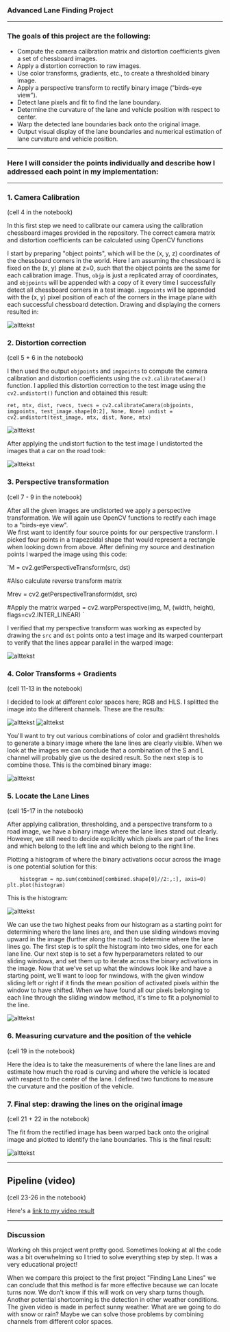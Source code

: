### Advanced Lane Finding Project

---
### The goals of this project are the following:

* Compute the camera calibration matrix and distortion coefficients given a set of chessboard images.
* Apply a distortion correction to raw images.
* Use color transforms, gradients, etc., to create a thresholded binary image.
* Apply a perspective transform to rectify binary image ("birds-eye view").
* Detect lane pixels and fit to find the lane boundary.
* Determine the curvature of the lane and vehicle position with respect to center.
* Warp the detected lane boundaries back onto the original image.
* Output visual display of the lane boundaries and numerical estimation of lane curvature and vehicle position.

[//]: # (Image References)

[image1]: ./output_images/findcorners.png "Find Chessboard Corners"
[image2]: ./output_images/chessboarddistortion.png "Distortion Correction with Chessboard"
[image3]: ./output_images/roaddistortion.png "Distortion Correction on the Road"
[image4]: ./output_images/warped.png "Warp Image"
[image5]: ./output_images/channels.png "Color Channels"
[image5a]: ./output_images/hls.png "Color Channels 2"
[image6]: ./output_images/binary.png "Binary Output"
[image7]: ./output_images/histogram.png "Histogram"
[image8]: ./output_images/lines.png "Sliding Window Result"
[image9]: ./output_images/finalfinalroad.png "Final Result"


----
### Here I will consider the points individually and describe how I addressed each point in my implementation:

---

### 1. Camera Calibration
(cell 4 in the notebook)

In this first step we need to calibrate our camera using the calibration chessboard images provided in the repository. The correct camera matrix and distortion coefficients can be calculated using OpenCV functions 

I start by preparing "object points", which will be the (x, y, z) coordinates of the chessboard corners in the world. Here I am assuming the chessboard is fixed on the (x, y) plane at z=0, such that the object points are the same for each calibration image.  Thus, `objp` is just a replicated array of coordinates, and `objpoints` will be appended with a copy of it every time I successfully detect all chessboard corners in a test image.  `imgpoints` will be appended with the (x, y) pixel position of each of the corners in the image plane with each successful chessboard detection.  Drawing and displaying the corners resulted in:

![alttekst][image1]

### 2. Distortion correction
(cell 5 + 6 in the notebook)

I then used the output `objpoints` and `imgpoints` to compute the camera calibration and distortion coefficients using the `cv2.calibrateCamera()` function.  I applied this distortion correction to the test image using the `cv2.undistort()` function and obtained this result: 

`ret, mtx, dist, rvecs, tvecs = cv2.calibrateCamera(objpoints, imgpoints, test_image.shape[0:2], None, None) undist = cv2.undistort(test_image, mtx, dist, None, mtx)`

![alttekst][image2]

After applying the undistort fuction to the test image I undistorted the images that a car on the road took:

![alttekst][image3]

### 3. Perspective transformation
(cell 7 - 9 in the notebook)

After all the given images are undistorted we apply a perspective transformation. We will again use OpenCV functions to rectify each image to a "birds-eye view".  
We first want to identify four source points for our perspective transform. I picked four points in a trapezoidal shape that would represent a rectangle when looking down from above. After defining my source and destination points I warped the image using this code:

`M = cv2.getPerspectiveTransform(src, dst)

 #Also calculate reverse transform matrix
    
 Mrev = cv2.getPerspectiveTransform(dst, src)
    
 #Apply the matrix
 warped = cv2.warpPerspective(img, M, (width, height), 
                                 flags=cv2.INTER_LINEAR) `

I verified that my perspective transform was working as expected by drawing the `src` and `dst` points onto a test image and its warped counterpart to verify that the lines appear parallel in the warped image:

![alttekst][image4]



### 4. Color Transforms + Gradients
(cell 11-13 in the notebook)

I decided to look at different color spaces here; RGB and HLS. I splitted the image into the different channels. These are the results:

![alttekst][image5]
![alttekst][image5a]

You'll want to try out various combinations of color and gradiënt thresholds to generate a binary image where the lane lines are clearly visible. When we look at the images we can conclude that a combination of the S and L channel will probably give us the desired result. So the next step is to combine those. This is the combined binary image:

![alttekst][image6]


### 5. Locate the Lane Lines
(cell 15-17 in the notebook)

After applying calibration, thresholding, and a perspective transform to a road image, we have a binary image where the lane lines stand out clearly. However, we still need to decide explicitly which pixels are part of the lines and which belong to the left line and which belong to the right line.

Plotting a histogram of where the binary activations occur across the image is one potential solution for this:

`    histogram = np.sum(combined[combined.shape[0]//2:,:], axis=0)
    plt.plot(histogram)`

This is the histogram:

![alttekst][image7]

We can use the two highest peaks from our histogram as a starting point for determining where the lane lines are, and then use sliding windows moving upward in the image (further along the road) to determine where the lane lines go. The first step is to split the histogram into two sides, one for each lane line. Our next step is to set a few hyperparameters related to our sliding windows, and set them up to iterate across the binary activations in the image. Now that we've set up what the windows look like and have a starting point, we'll want to loop for nwindows, with the given window sliding left or right if it finds the mean position of activated pixels within the window to have shifted. When we have found all our pixels belonging to each line through the sliding window method, it's time to fit a polynomial to the line.

![alttekst][image8]

### 6. Measuring curvature and the position of the vehicle
(cell 19 in the notebook)

Here the idea is to take the measurements of where the lane lines are and estimate how much the road is curving and where the vehicle is located with respect to the center of the lane. I defined two functions to measure the curvature and the position of the vehicle.



### 7. Final step: drawing the lines on the original image
(cell 21 + 22 in the notebook)

The fit from the rectified image has been warped back onto the original image and plotted to identify the lane boundaries. This is the final result:

![alttekst][image9]


---
## Pipeline (video)
(cell 23-26 in the notebook)

Here's a [link to my video result](./output_images/project_video_output.mp4)

---

### Discussion

Working oh this project went pretty good. Sometimes looking at all the code was a bit overwhelming so I tried to solve everything step by step. It was a very educational project!

When we compare this project to the first project "Finding Lane Lines" we can conclude that this method is far more effective because we can locate turns now. We don't know if this will work on very sharp turns though. Another potential shortcoming is the detection in other weather conditions. The given video is made in perfect sunny weather. What are we going to do with snow or rain? Maybe we can solve those problems by combining channels from different color spaces. 
 









